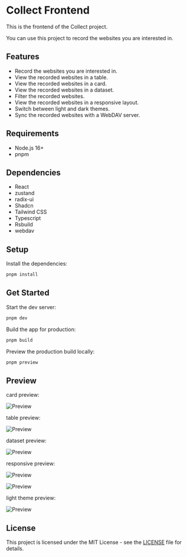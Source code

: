 # Collect Frontend

This is the frontend of the Collect project.

You can use this project to record the websites you are interested in.

## Features

- Record the websites you are interested in.
- View the recorded websites in a table.
- View the recorded websites in a card.
- View the recorded websites in a dataset.
- Filter the recorded websites.
- View the recorded websites in a responsive layout.
- Switch between light and dark themes.
- Sync the recorded websites with a WebDAV server.

## Requirements

- Node.js 16+
- pnpm

## Dependencies

- React
- zustand
- radix-ui
- Shadcn
- Tailwind CSS
- Typescript
- Rsbuild
- webdav

## Setup

Install the dependencies:

```bash
pnpm install
```

## Get Started

Start the dev server:

```bash
pnpm dev
```

Build the app for production:

```bash
pnpm build
```

Preview the production build locally:

```bash
pnpm preview
```

## Preview

card preview:

![Preview](./screenshot/shot1.png)

table preview:

![Preview](./screenshot/list.png)

dataset preview:

![Preview](./screenshot/dataset.png)

responsive preview:

![Preview](./screenshot/shot2.png)

![Preview](./screenshot/shot3.png)

light theme preview:

![Preview](./screenshot/light.png)

## License

This project is licensed under the MIT License - see the [LICENSE](LICENSE) file for details.